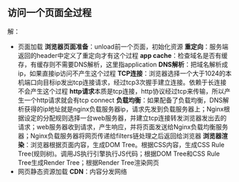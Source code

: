 ## 访问一个页面全过程
解：
* 页面加载
	**浏览器页面准备**：unload前一个页面，初始化资源
	**重定向**：服务端返回的header中定义了重定向才有这个过程
	**app cache**：检查域名是否有缓存，有缓存则不需要DNS解析，这里指application
	**DNS解析**：把域名解析成ip，如果直接ip访问不产生这个过程
	**TCP连接**：浏览器选择一个大于1024的本机端口向目标ip发出tcp连接请求，经过tcp3次握手建立连接。依赖于长连接不会产生这个过程
	**http请求**本质是tcp连接，http协议经过tcp来传输，所以产生一个http请求就会有tcp connect
	**负载均衡**：如果配备了负载均衡，DNS解析获得的ip地址就是nginx负载服务器ip，请求先发到负载服务器上；Nginx根据设定的分配规则选择一台web服务器，并建立tcp连接转发浏览器发出去的请求；web服务器收到请求，产生响应，并将页面发送给Nginx负载均衡服务器；Nginx负载服务器将网页传递给filters链处理之后返回给浏览器
	**浏览器渲染**：浏览器根据页面内容，生成DOM Tree。根据CSS内容，生成CSS Rule Tree(规则树)。调用JS执行引擎执行JS代码；根据DOM Tree和CSS Rule Tree生成Render Tree；根据Render Tree渲染网页
* 网页静态资源加载
	**CDN**：内容分发网络

